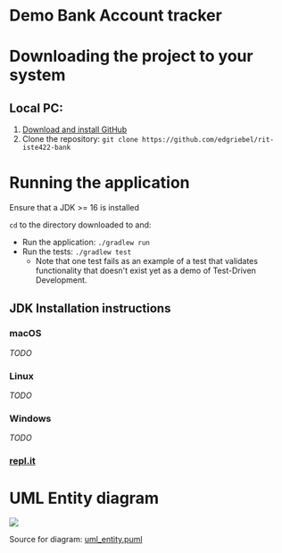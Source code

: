 # Demo Bank Account tracker

# Downloading the project to your system
## Local PC:
1. [Download and install GitHub](https://git-scm.com/book/en/v2/Getting-Started-Installing-Git)
2. Clone the repository: `git clone https://github.com/edgriebel/rit-iste422-bank`

# Running the application

Ensure that a JDK >= 16 is installed

`cd` to the directory downloaded to and:

* Run the application: `./gradlew run`
* Run the tests: `./gradlew test`
  * Note that one test fails as an example of a test that validates functionality that doesn't exist yet as a demo of Test-Driven Development.

## JDK Installation instructions
### macOS
_TODO_
### Linux
_TODO_
### Windows
_TODO_
### [repl.it](https://replit.com)

# UML Entity diagram

[<img src="https://www.plantuml.com/plantuml/proxy?cache=no&src=https://raw.githubusercontent.com/edgriebel/rit-iste422-bank/master/uml_entity.puml" />](https://www.plantuml.com/)

Source for diagram: [uml_entity.puml](uml_entity.puml)


